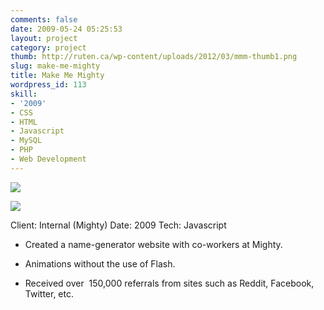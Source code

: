 ```yaml
---
comments: false
date: 2009-05-24 05:25:53
layout: project
category: project
thumb: http://ruten.ca/wp-content/uploads/2012/03/mmm-thumb1.png
slug: make-me-mighty
title: Make Me Mighty
wordpress_id: 113
skill:
- '2009'
- CSS
- HTML
- Javascript
- MySQL
- PHP
- Web Development
---
```


![](http://ruten.ca/wp-content/uploads/2012/03/mmm-cropped1.png)

![](http://ruten.ca/wp-content/uploads/2012/03/mmm-cropped2.png)

Client: Internal (Mighty)
Date: 2009
Tech: Javascript



	
  * Created a name-generator website with co-workers at Mighty.

	
  * Animations without the use of Flash.

	
  * Received over  150,000 referrals from sites such as Reddit, Facebook, Twitter, etc.


